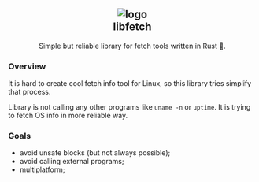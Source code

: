 <h2 align="center">
  <img alt="logo" src="https://user-images.githubusercontent.com/43048524/154862542-47f070af-6e53-4cbf-aeb6-44cfbc1f3305.png" > </br>
  libfetch
</h2>

<p align="center">
  Simple but reliable library for fetch tools written in Rust 🦀.
</p>
  
 

### Overview
It is hard to create cool fetch info tool for Linux, so this library tries simplify that process.

Library is not calling any other programs like `uname -n` or `uptime`. It is trying to fetch OS
info in more reliable way.

### Goals
- avoid unsafe blocks (but not always possible);
- avoid calling external programs;
- multiplatform;

